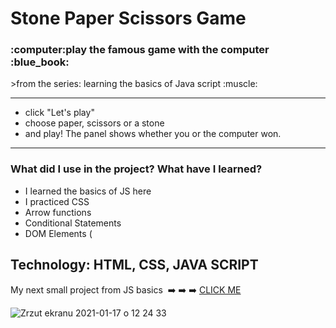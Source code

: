 <h1> Stone Paper Scissors Game </h1>
 

<h3>:computer:play the famous game  with  the computer  :blue_book:</h3>
>from the series: learning the basics of Java script  :muscle:

----

* click "Let's play"
* choose paper, scissors or a stone
* and play!
The panel shows whether you or the computer won.


-------

<h3>What did I use in the project? What have I learned?</h3>

* I learned the basics of JS here
* I practiced CSS
* Arrow functions
* Conditional Statements
* DOM Elements (
 
 Technology: HTML, CSS, JAVA SCRIPT
 -----
 My next small project from JS basics  :arrow_right: :arrow_right: :arrow_right: [CLICK ME ](https://github.com/martynakil/to-do-list)

![Zrzut ekranu 2021-01-17 o 12 24 33](https://user-images.githubusercontent.com/59742201/104839022-f60cda00-58be-11eb-8a76-9a247a926e40.png)
